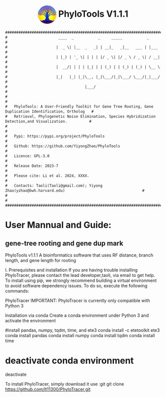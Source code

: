 
<div align="center">
  
# <img src="logo/PhyloTools_logo.jpg" width="60" height="60" align="center"> PhyloTools V1.1.1 </div> 

```
############################################################################################################  
#                       ____  _           _     _____           _                                          #
#                      |  _ \| |__  _   _| | __|_   _|__   ___ | |___                                      #
#                      | |_) | '_ \| | | | |/ _ \| |/ _ \ / _ \| / __|                                     #
#                      |  __/| | | | |_| | | (_) | | (_) | (_) | \__ \                                     #
#                      |_|   |_| |_|\__, |_|\___/|_|\___/ \___/|_|___/                                     #
#                                   |___/                                                                  #
#                                                                                                          #
#   PhyloTools: A User-Friendly Toolkit for Gene Tree Rooting, Gene Duplication Identification, Ortholog   #
#   Retrieval, Phylogenetic Noise Elimination, Species Hybridization Detection,and Visualization.          #                            
#                                                                                                          #
#   Pypi: https://pypi.org/project/PhyloTools                                                              #
#   Github: https://github.com/YiyongZhao/PhyloTools                                                       #              
#   Licence: GPL-3.0                                                                                       #
#   Release Date: 2023-7                                                                                   #
#   Please cite: Li et al. 2024, XXXX.                                                                     #
#   Contacts: Taoli(Taoli@gmail.com); Yiyong Zhao(yzhao@bwh.harvard.edu)                                   #
#                                                                                                          #
############################################################################################################
```


# User Mannual and Guide:
## gene-tree rooting and gene dup mark

PhyloTools v1.1.1
A bioinformatics software that uses RF distance, branch length, and gene length for rooting

I. Prerequisites and installation
If you are having trouble installing PhyloTracer, please contact the lead developer,taoli, via email to get help.
To install using pip, we strongly recommend building a virtual environment to avoid software dependency issues. To do so, execute the following commands:

PhyloTracer
IMPORTANT: PhyloTracer is currently only compatible with Python 3

Installation via conda
Create a conda environment under Python 3 and activate the environment

#install pandas, numpy, tqdm, time, and ete3
conda install -c etetoolkit ete3
conda install pandas
conda install numpy
conda install tqdm
conda install time

# deactivate conda environment
deactivate

To install PhyloTracer, simply download it use :git
git clone https://github.com/lt11300/PhyloTracer.git
